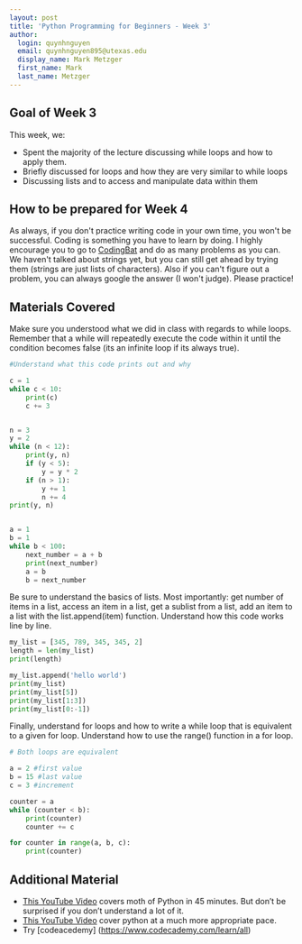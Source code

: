 ```yaml
---
layout: post
title: 'Python Programming for Beginners - Week 3'
author:
  login: quynhnguyen
  email: quynhnguyen895@utexas.edu
  display_name: Mark Metzger
  first_name: Mark
  last_name: Metzger
---
```


## Goal of Week 3

This week, we:

+ Spent the majority of the lecture discussing while loops and how to apply them.
+ Briefly discussed for loops and how they are very similar to while loops
+ Discussing lists and to access and manipulate data within them

## How to be prepared for Week 4

As always, if you don't practice writing code in your own time, you won't be successful. Coding is something you have to learn by doing. I highly encourage you to go to [CodingBat](http://codingbat.com/python) and do as many problems as you can. We haven't talked about strings yet, but you can still get ahead by trying them (strings are just lists of characters). Also if you can't figure out a problem, you can always google the answer (I won't judge). Please practice!

## Materials Covered

Make sure you understood what we did in class with regards to while loops. Remember that a while will repeatedly execute the code within it until the condition becomes false (its an infinite loop if its always true).

```python
#Understand what this code prints out and why

c = 1
while c < 10:
    print(c)
    c += 3


n = 3
y = 2
while (n < 12):
    print(y, n)
    if (y < 5):
        y = y * 2
    if (n > 1):
        y += 1
        n += 4
print(y, n)


a = 1
b = 1
while b < 100:
    next_number = a + b
    print(next_number)
    a = b
    b = next_number
```

Be sure to understand the basics of lists. Most importantly: get number of items in a list, access an item in a list, get a sublist from a list, add an item to a list with the list.append(item) function. Understand how this code works line by line.

```python
my_list = [345, 789, 345, 345, 2]
length = len(my_list)
print(length)

my_list.append('hello world')
print(my_list)
print(my_list[5])
print(my_list[1:3])
print(my_list[0:-1])
```

Finally, understand for loops and how to write a while loop that is equivalent to a given for loop. Understand how to use the range() function in a for loop.

```python
# Both loops are equivalent

a = 2 #first value
b = 15 #last value
c = 3 #increment

counter = a
while (counter < b):
    print(counter)
    counter += c

for counter in range(a, b, c):
    print(counter)
```

## Additional Material

+ [This YouTube Video]( https://www.youtube.com/watch?v=N4mEzFDjqtA) covers moth of Python in 45 minutes. But don’t be surprised if you don’t understand a lot of it.
+ [This YouTube Video]( ttps://www.youtube.com/watch?v=pTV6bILLP_s) cover python at a much more appropriate pace.
+ Try [codeacedemy] (https://www.codecademy.com/learn/all)
